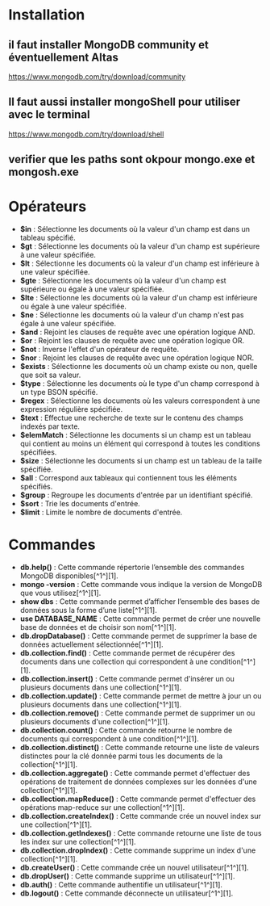 # Installation
## il faut installer MongoDB community  et éventuellement Altas
https://www.mongodb.com/try/download/community


## Il faut aussi installer mongoShell pour utiliser avec le terminal
https://www.mongodb.com/try/download/shell


## verifier que les paths sont okpour mongo.exe et mongosh.exe

# Opérateurs

- **$in** : Sélectionne les documents où la valeur d'un champ est dans un tableau spécifié.
- **$gt** : Sélectionne les documents où la valeur d'un champ est supérieure à une valeur spécifiée.
- **$lt** : Sélectionne les documents où la valeur d'un champ est inférieure à une valeur spécifiée.
- **$gte** : Sélectionne les documents où la valeur d'un champ est supérieure ou égale à une valeur spécifiée.
- **$lte** : Sélectionne les documents où la valeur d'un champ est inférieure ou égale à une valeur spécifiée.
- **$ne** : Sélectionne les documents où la valeur d'un champ n'est pas égale à une valeur spécifiée.
- **$and** : Rejoint les clauses de requête avec une opération logique AND.
- **$or** : Rejoint les clauses de requête avec une opération logique OR.
- **$not** : Inverse l'effet d'un opérateur de requête.
- **$nor** : Rejoint les clauses de requête avec une opération logique NOR.
- **$exists** : Sélectionne les documents où un champ existe ou non, quelle que soit sa valeur.
- **$type** : Sélectionne les documents où le type d'un champ correspond à un type BSON spécifié.
- **$regex** : Sélectionne les documents où les valeurs correspondent à une expression régulière spécifiée.
- **$text** : Effectue une recherche de texte sur le contenu des champs indexés par texte.
- **$elemMatch** : Sélectionne les documents si un champ est un tableau qui contient au moins un élément qui correspond à toutes les conditions spécifiées.
- **$size** : Sélectionne les documents si un champ est un tableau de la taille spécifiée.
- **$all** : Correspond aux tableaux qui contiennent tous les éléments spécifiés.
- **$group** : Regroupe les documents d'entrée par un identifiant spécifié.
- **$sort** : Trie les documents d'entrée.
- **$limit** : Limite le nombre de documents d'entrée.


# Commandes

- **db.help()** : Cette commande répertorie l’ensemble des commandes MongoDB disponibles[^1^][1].
- **mongo -version** : Cette commande vous indique la version de MongoDB que vous utilisez[^1^][1].
- **show dbs** : Cette commande permet d’afficher l’ensemble des bases de données sous la forme d’une liste[^1^][1].
- **use DATABASE_NAME** : Cette commande permet de créer une nouvelle base de données et de choisir son nom[^1^][1].
- **db.dropDatabase()** : Cette commande permet de supprimer la base de données actuellement sélectionnée[^1^][1].
- **db.collection.find()** : Cette commande permet de récupérer des documents dans une collection qui correspondent à une condition[^1^][1].
- **db.collection.insert()** : Cette commande permet d'insérer un ou plusieurs documents dans une collection[^1^][1].
- **db.collection.update()** : Cette commande permet de mettre à jour un ou plusieurs documents dans une collection[^1^][1].
- **db.collection.remove()** : Cette commande permet de supprimer un ou plusieurs documents d'une collection[^1^][1].
- **db.collection.count()** : Cette commande retourne le nombre de documents qui correspondent à une condition[^1^][1].
- **db.collection.distinct()** : Cette commande retourne une liste de valeurs distinctes pour la clé donnée parmi tous les documents de la collection[^1^][1].
- **db.collection.aggregate()** : Cette commande permet d'effectuer des opérations de traitement de données complexes sur les données d'une collection[^1^][1].
- **db.collection.mapReduce()** : Cette commande permet d'effectuer des opérations map-reduce sur une collection[^1^][1].
- **db.collection.createIndex()** : Cette commande crée un nouvel index sur une collection[^1^][1].
- **db.collection.getIndexes()** : Cette commande retourne une liste de tous les index sur une collection[^1^][1].
- **db.collection.dropIndex()** : Cette commande supprime un index d'une collection[^1^][1].
- **db.createUser()** : Cette commande crée un nouvel utilisateur[^1^][1].
- **db.dropUser()** : Cette commande supprime un utilisateur[^1^][1].
- **db.auth()** : Cette commande authentifie un utilisateur[^1^][1].
- **db.logout()** : Cette commande déconnecte un utilisateur[^1^][1].
